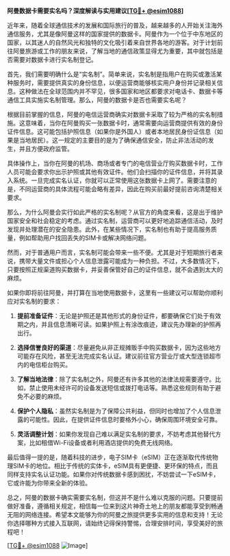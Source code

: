 **阿曼数据卡需要实名吗？深度解读与实用建议[[TG💪+ @esim1088](https://t.me/s/esim1088)]**

近年来，随着全球通信技术的发展和国际旅行的普及，越来越多的人开始关注海外通信服务，尤其是像阿曼这样的国家提供的数据卡。阿曼作为一个位于中东地区的国家，以其迷人的自然风光和独特的文化吸引着来自世界各地的游客。对于计划前往阿曼旅游或工作的朋友来说，了解当地的通信政策显得尤为重要，其中就包括是否需要对数据卡进行实名制登记。

首先，我们需要明确什么是“实名制”。简单来说，实名制是指用户在购买或激活某种服务时，需要提供真实的身份信息，以便运营商能够核实用户身份并记录相关信息。这种做法在全球范围内并不罕见，很多国家和地区都要求对电话卡、数据卡等通信工具实施实名制管理。那么，阿曼的数据卡是否也需要实名呢？

根据目前掌握的信息，阿曼的电信运营商确实对数据卡采取了较为严格的实名制措施。这意味着，当你在阿曼购买一张数据卡时，通常需要向运营商提供有效的身份证件信息。这可能包括护照信息（如果你是外国人）或者本地居民身份证信息（如果是当地居民）。这一规定的主要目的是为了确保通信安全，防止非法活动的发生，并且方便政府监管。

具体操作上，当你在阿曼的机场、商场或者专门的电信营业厅购买数据卡时，工作人员可能会要求你出示护照或其他有效证件。他们会扫描你的证件信息，并将其录入系统。一旦完成实名认证，你就可以正常使用这张数据卡上网了。需要注意的是，不同运营商的具体流程可能会略有差异，因此在购买前最好提前咨询清楚相关要求。

那么，为什么阿曼会实行如此严格的实名制呢？从官方的角度来看，这是出于维护国家安全和社会稳定的考虑。通过实名制，运营商可以更好地追踪通信活动，及时发现并处理潜在的安全隐患。此外，在某些情况下，实名制也有助于提高服务质量，例如帮助用户找回丢失的SIM卡或解决网络问题。

然而，对于普通用户而言，实名制可能会带来一些不便。尤其是对于短期旅行者来说，携带大量文件或担心个人信息泄露可能成为一种负担。不过，大多数情况下，只要按照正规渠道购买数据卡，并妥善保管好自己的证件信息，就不会遇到太大的麻烦。

如果你即将前往阿曼，并打算在当地使用数据卡，这里有一些建议可以帮助你顺利应对实名制的要求：

1. **提前准备证件**：无论是护照还是其他形式的身份证件，都要确保它们处于有效期之内，并且信息清晰可读。如果护照上有涂改痕迹，建议先办理新的护照再出行。

2. **选择信誉良好的渠道**：尽量避免从非正规摊贩手中购买数据卡，因为这些地方可能存在风险，甚至无法完成实名认证。建议前往官方营业厅或大型连锁超市内的电信柜台购买。

3. **了解当地法律**：除了实名制之外，阿曼还有许多其他的法律法规需要遵守。比如，禁止使用未经许可的设备发送短信或拨打电话等。熟悉这些规则有助于避免不必要的麻烦。

4. **保护个人隐私**：虽然实名制是为了保障公共利益，但同时也增加了个人信息泄露的可能性。因此，在提供证件信息时要格外小心，确保周围环境安全可靠。

5. **灵活调整计划**：如果你发现自己难以满足实名制的要求，不妨考虑其他替代方案，比如租借Wi-Fi设备或者利用酒店提供的免费无线网络。

最后值得一提的是，随着科技的进步，电子SIM卡（eSIM）正在逐渐取代传统物理SIM卡的地位。相比于传统的实体卡，eSIM具有更便捷、更环保的特点，而且同样支持实名认证功能。如果你对传统数据卡感到困扰，不妨尝试一下eSIM卡，它或许能为你带来全新的体验。

总之，阿曼的数据卡确实需要实名制，但这并不是什么难以克服的问题。只要提前做好准备，遵循相关规定，相信每一位来到这片神奇土地上的朋友都能享受到畅通无阻的网络连接。希望本文能够为你的阿曼之旅提供更多实用的信息和支持！无论你选择哪种方式接入互联网，请始终记得保持警惕，合理安排时间，享受美好的旅程吧！

[[TG💪+ @esim1088](https://t.me/s/esim1088) ![Image](https://i.postimg.cc/4NQfJmqS/Snipaste-2025-05-13-00-14-12.png)]